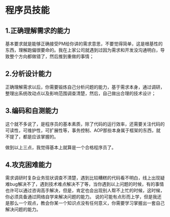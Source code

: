 # 程序员技能
## 1.正确理解需求的能力
基本要求就是能够正确接受PM给你讲的需求意思，不要觉得简单，这是根基性的东西，理解跑偏很要命的。我在上家公司就遇到过因为需求和开发没沟通明白，导致整个方向都做错了，然后推到重做的事情；

## 2.分析设计能力
正确理解需求以后，你需要锻炼自己分析问题的能力，基于需求本身，通过调研，整理出系统改动点以及影响范围调查清楚，然后，自己做出合理的技术设计；

## 3.编码和自测能力
这个就不多说了，是程序员的基本素质，除了代码的运行效率，还需要关注代码的可读性，可维护性，可扩展性等，事务控制、AOP那些本身属于框架的东西，就不提了，都是应该掌握的。

做到以上三点，我觉得基本上就算是一个合格程序员了。

## 4.攻克困难能力
需求调研时复杂业务现状调查不清楚，遇到比较糟糕的代码看不明白，线上出现疑难bug解决不了，遇到技术难点解决不了等，当你遇到以上问题的时候，有的事情也许可以通过咨询高手解决，但是，肯定也会出现别人帮不上忙的时候，这时候，你必须具备通过网络自学来解决问题的能力。
说的可能有点形而上学，但是我还是那么一个观点，教会你某一个知识点没有任何意义，你需要学习掌握出一套自己解决问题的能力。